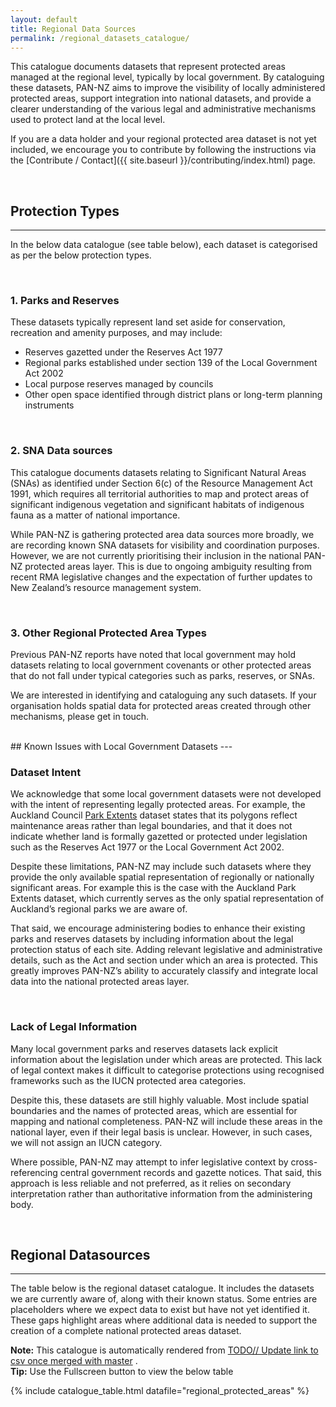 ```yaml
---
layout: default
title: Regional Data Sources
permalink: /regional_datasets_catalogue/
---
```


This catalogue documents datasets that represent protected areas managed at the
regional level, typically by local government. By cataloguing these datasets,
PAN-NZ aims to improve the visibility of locally administered protected areas,
support integration into national datasets, and provide a clearer understanding
of the various legal and administrative mechanisms used to protect land at the
local level.

If you are a data holder and your regional protected area dataset is not yet
included, we encourage you to contribute by following the instructions via the
[Contribute / Contact]({{ site.baseurl }}/contributing/index.html) page.  

<br>

## Protection Types
---
In the below data catalogue (see table below), each dataset is categorised as per the below
protection types.

<br>

### 1. Parks and Reserves

These datasets typically represent land set aside for conservation, recreation
and amenity purposes, and may include:
* Reserves gazetted under the Reserves Act 1977
* Regional parks established under section 139 of the Local Government Act 2002
* Local purpose reserves managed by councils
* Other open space identified through district plans or long-term planning instruments

<!-- #### Suitability of Local Government Parks and Reserves Datasets -->


<br>

### 2. SNA Data sources
This catalogue documents datasets relating to Significant Natural Areas (SNAs)
as identified under Section 6(c) of the Resource Management Act 1991, which
requires all territorial authorities to map and protect areas of significant
indigenous vegetation and significant habitats of indigenous fauna as a matter
of national importance.

While PAN-NZ is gathering protected area data sources more broadly, we are
recording known SNA datasets for visibility and coordination purposes. However,
we are not currently prioritising their inclusion in the national PAN-NZ protected
areas layer. This is due to ongoing ambiguity resulting from recent RMA
legislative changes and the expectation of further updates to New Zealand’s
resource management system.

<br>

### 3. Other Regional Protected Area Types

Previous PAN-NZ reports have noted that local government may hold datasets
relating to local government covenants or other protected areas that do not fall
under typical categories such as parks, reserves, or SNAs.

We are interested in identifying and cataloguing any such datasets. If your
organisation holds spatial data for protected areas created through other
mechanisms, please get in touch. 

<br>
## Known Issues with Local Government Datasets
---

### Dataset Intent
We acknowledge that some local government datasets were not developed with the
intent of representing legally protected areas. For example, the Auckland
Council [Park
Extents](https://data-aucklandcouncil.opendata.arcgis.com/datasets/park-extents/explore)
dataset states that its polygons reflect maintenance areas rather than legal
boundaries, and that it does not indicate whether land is formally gazetted or
protected under legislation such as the Reserves Act 1977 or the Local
Government Act 2002.

Despite these limitations, PAN-NZ may include such datasets where they provide
the only available spatial representation of regionally or nationally
significant areas. For example this is the case with the Auckland Park Extents dataset,
which currently serves as the only spatial representation of Auckland’s regional
parks we are aware of.

That said, we encourage administering bodies to enhance their existing parks and
reserves datasets by including information about the legal protection status of
each site. Adding relevant legislative and administrative details, such as the
Act and section under which an area is protected. This greatly improves PAN-NZ’s
ability to accurately classify and integrate local data into the national
protected areas layer.

<br>

### Lack of Legal Information 
Many local government parks and reserves datasets lack explicit information
about the legislation under which areas are protected. This lack of legal context
makes it difficult to categorise protections using recognised frameworks such as
the IUCN protected area categories.

Despite this, these datasets are still highly valuable. Most include spatial
boundaries and the names of protected areas, which are essential for mapping and
national completeness. PAN-NZ will include these areas in the national layer, even
if their legal basis is unclear. However, in such cases, we will not assign an
IUCN category.

Where possible, PAN-NZ may attempt to infer legislative context by
cross-referencing central government records and gazette notices. That said,
this approach is less reliable and not preferred, as it relies on secondary
interpretation rather than authoritative information from the administering
body.




<br>

## Regional Datasources
---
The table below is the regional dataset catalogue. It includes the datasets we
are currently aware of, along with their known status. Some entries are
placeholders where we expect data to exist but have not yet identified it.
These gaps highlight areas where additional data is needed to support the
creation of a complete national protected areas dataset.

<div class="tip-box">
  <strong>Note:</strong> This catalogue is automatically rendered from 
  <a href="_data/regional_protected_areas.csv">TODO// Update link to csv once merged with master</a> .
</div>


<!-- <div class="tip-box">
  <strong>Contributing:</strong> Please see 
  <a href="{{ site.baseurl }}/contributing/index.html">Contribute / Contact</a> 
  for information on contributing and how you can update this table.
</div> -->


<div class="tip-box">
  <strong>Tip:</strong> Use the Fullscreen button to view the below table
</div>


{% include catalogue_table.html datafile="regional_protected_areas" %}


